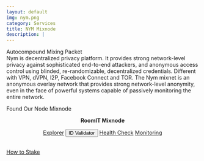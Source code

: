 ```yaml
---
layout: default
img: nym.png
category: Services
title: NYM Mixnode
description: |
---
```

<div class="col-8">
<span class="badge badge-primary">Autocompound </span>
<span class="badge badge-primary">Mixing Packet  </span>
</div>
Nym is decentralized privacy platform. It provides strong network-level privacy against sophisticated end-to-end attackers, and anonymous access control using blinded, re-randomizable, decentralized credentials. Different with VPN, dVPN, l2P, Facebook Connect and TOR. The Nym mixnet is an anonymous overlay network that provides strong network-level anonymity, even in the face of powerful systems capable of passively monitoring the entire network.



Found Our Node Mixnode

<center>
<b> RoomIT Mixnode </b> 
<br>

<a href="https://mixnet.explorers.guru/mixnode/AGaEw8kZuNAGZyQXYrtedaZcAYUE7aUzngeYGrBgHETo" class="btn btn-success margin-top-4" target="_blank">Explorer</a>
<input type="text" id="clip_one" value="AGaEw8kZuNAGZyQXYrtedaZcAYUE7aUzngeYGrBgHETo" hidden=true>
<button onclick="clip_one_func()"   id="demo-1" class="btn btn-warning margin-top-4">ID Validator</button>
<a href="https://health.roomit.xyz/status/nym-mixnode/" class="btn btn-info margin-top-4" target="_blank">Health Check</a>
<a href="/pdf/RoomIT_NYM-Grafana.pdf" class="btn btn-success margin-top-4">Monitoring</a> 
</center>
<br>
<a href="https://docs.roomit.xyz/mainnet/nym/nym-mixnode/how-to-stake-your-token"  class="btn btn-success margin-top-4"  target="_blank">How to Stake</a>
